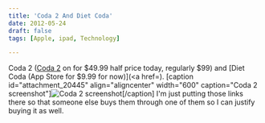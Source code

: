 ```yaml
---
title: 'Coda 2 And Diet Coda'
date: 2012-05-24
draft: false
tags: [Apple, ipad, Technology]

---
```


Coda 2 ([Coda 2](https://itunes.apple.com/ca/app/coda-2/id499340368?mt=12&uo=4&at=10l4Ki) on for $49.99 half price today, regularly $99) and [Diet Coda (App Store for $9.99 for now)](<a href=). \[caption id="attachment\_20445" align="aligncenter" width="600" caption="Coda 2 screenshot"\]![Coda 2 screenshot](https://chrisenns.com/wp-content/uploads/2012/05/Coda-2-screenshot-600x375.jpg "Coda 2 screenshot")\[/caption\] I'm just putting those links there so that someone else buys them through one of them so I can justify buying it as well.
